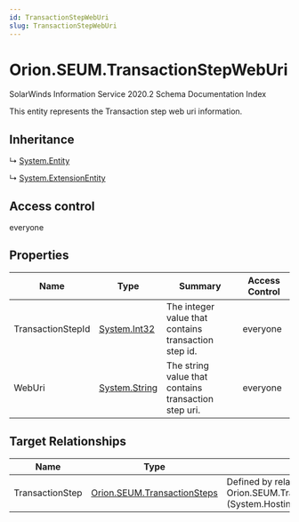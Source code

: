 ```yaml
---
id: TransactionStepWebUri
slug: TransactionStepWebUri
---
```


# Orion.SEUM.TransactionStepWebUri

SolarWinds Information Service 2020.2 Schema Documentation Index

This entity represents the Transaction step web uri information.

## Inheritance

↳ [System.Entity](./../System/Entity)

↳ [System.ExtensionEntity](./../System/ExtensionEntity)

## Access control

everyone

## Properties

| Name | Type | Summary | Access Control |
| ------ | ------ | ------ | ------ |
| TransactionStepId | [System.Int32](https://docs.microsoft.com/en-us/dotnet/api/system.int32) | The integer value that contains transaction step id. | everyone |
| WebUri | [System.String](https://docs.microsoft.com/en-us/dotnet/api/system.string) | The string value that contains transaction step uri. | everyone |

## Target Relationships

| Name | Type | Notes |
| ------ | ------ | ------ |
| TransactionStep | [Orion.SEUM.TransactionSteps](./../Orion.SEUM/TransactionSteps) | Defined by relationship Orion.SEUM.TransactionStepHostsWebUri (System.Hosting) |

